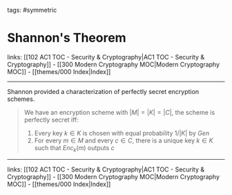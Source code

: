 tags: #symmetric 

# Shannon's Theorem

links:  [[102 AC1 TOC - Security & Cryptography|AC1 TOC - Security & Cryptography]] - [[300 Modern Cryptography MOC|Modern Cryptography MOC]] - [[themes/000 Index|Index]]

---

Shannon provided a characterization of perfectly secret encryption schemes.

> We have an encryption scheme with $|M| = |K| = |C|$, the scheme is perfectly secret iff:
> 
> 	1. Every key $k \in K$ is chosen with equal probability $1/|K|$ by $Gen$
> 	2. For every $m \in M$ and every $c \in C$, there is a unique key $k \in K$ such that $Enc_k(m)$ outputs $c$

---
links:  [[102 AC1 TOC - Security & Cryptography|AC1 TOC - Security & Cryptography]] - [[300 Modern Cryptography MOC|Modern Cryptography MOC]] - [[themes/000 Index|Index]]